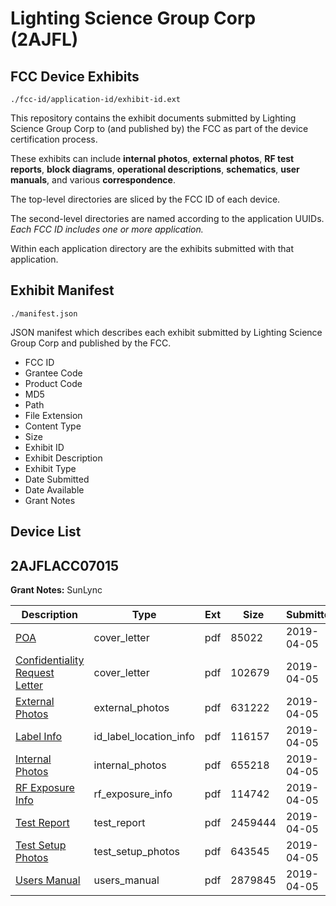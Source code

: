 # Lighting Science Group Corp (2AJFL)
## FCC Device Exhibits

```
./fcc-id/application-id/exhibit-id.ext
```

This repository contains the exhibit documents submitted by Lighting Science Group Corp to (and published by) the FCC as part of the device certification process.

These exhibits can include **internal photos**, **external photos**, **RF test reports**, **block diagrams**, **operational descriptions**, **schematics**, **user manuals**, and various **correspondence**.

The top-level directories are sliced by the FCC ID of each device.

The second-level directories are named according to the application UUIDs. *Each FCC ID includes one or more application.*

Within each application directory are the exhibits submitted with that application. 

## Exhibit Manifest

```
./manifest.json
```

JSON manifest which describes each exhibit submitted by Lighting Science Group Corp and published by the FCC.

- FCC ID
- Grantee Code
- Product Code
- MD5
- Path
- File Extension
- Content Type
- Size
- Exhibit ID
- Exhibit Description
- Exhibit Type
- Date Submitted
- Date Available
- Grant Notes

## Device List
## 2AJFLACC07015
**Grant Notes:** SunLync

| Description | Type | Ext | Size | Submitted | Available |
| ----------- | ---- | --- | ---- | --------- | --------- |
| [POA](2AJFLACC07015/db3440ba5e47cb926a5649e635ff2364/4229124.pdf) | cover_letter | pdf | 85022 | 2019-04-05 | 2019-04-05 |
| [Confidentiality Request Letter](2AJFLACC07015/db3440ba5e47cb926a5649e635ff2364/4229125.pdf) | cover_letter | pdf | 102679 | 2019-04-05 | 2019-04-05 |
| [External Photos](2AJFLACC07015/db3440ba5e47cb926a5649e635ff2364/4229127.pdf) | external_photos | pdf | 631222 | 2019-04-05 | 2019-04-05 |
| [Label Info](2AJFLACC07015/db3440ba5e47cb926a5649e635ff2364/4229130.pdf) | id_label_location_info | pdf | 116157 | 2019-04-05 | 2019-04-05 |
| [Internal Photos](2AJFLACC07015/db3440ba5e47cb926a5649e635ff2364/4229128.pdf) | internal_photos | pdf | 655218 | 2019-04-05 | 2019-04-05 |
| [RF Exposure Info](2AJFLACC07015/db3440ba5e47cb926a5649e635ff2364/4229129.pdf) | rf_exposure_info | pdf | 114742 | 2019-04-05 | 2019-04-05 |
| [Test Report](2AJFLACC07015/db3440ba5e47cb926a5649e635ff2364/4229126.pdf) | test_report | pdf | 2459444 | 2019-04-05 | 2019-04-05 |
| [Test Setup Photos](2AJFLACC07015/db3440ba5e47cb926a5649e635ff2364/4229131.pdf) | test_setup_photos | pdf | 643545 | 2019-04-05 | 2019-04-05 |
| [Users Manual](2AJFLACC07015/db3440ba5e47cb926a5649e635ff2364/4229132.pdf) | users_manual | pdf | 2879845 | 2019-04-05 | 2019-04-05 |
